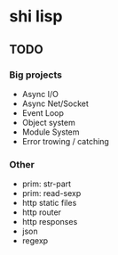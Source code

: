# shi lisp

## TODO

### Big projects

- Async I/O
- Async Net/Socket
- Event Loop
- Object system
- Module System
- Error trowing / catching

### Other

- prim: str-part
- prim: read-sexp
- http static files
- http router
- http responses
- json
- regexp


